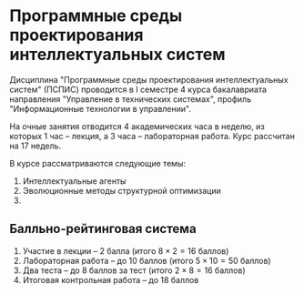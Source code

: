# Программные среды проектирования интеллектуальных систем

Дисциплина "Программные среды проектирования интеллектуальных систем" (ПСПИС)
проводится в I семестре 4 курса бакалавриата направления "Управление в
технических системах", профиль "Информационные технологии в управлении".

На очные занятия отводится 4 академических часа в неделю, из которых 1 час –
лекция, а 3 часа – лабораторная работа.
Курс рассчитан на 17 недель.

В курсе рассматриваются следующие темы:

1. Интеллектуальные агенты
2. Эволюционные методы структурной оптимизации
3. 

## Балльно-рейтинговая система

1. Участие в лекции – 2 балла (итого $8 \times 2 = 16$ баллов)
2. Лабораторная работа – до 10 баллов (итого $5 \times 10 = 50$ баллов)
3. Два теста – до 8 баллов за тест (итого $2 \times 8 = 16$ баллов)
4. Итоговая контрольная работа – до 18 баллов

```{.python .input}

```
